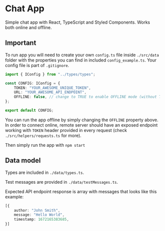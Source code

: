 # Chat App

Simple chat app with React, TypeScript and Styled Components. Works both online and offline.

## Important

To run app you will need to create your own `config.ts` file inside `./src/data` folder with the properties you can find in included `config_example.ts`. Your config file is part of  `.gitignore`.  

```ts
import { IConfig } from "../types/types";

const CONFIG: IConfig = {
	TOKEN: "YOUR_AWESOME_UNIQUE_TOKEN",
	URL: "YOUR_AWESOME_API_ENDPOINT",
    OFFLINE: false, // change to TRUE to enable OFFLINE mode (without TOKEN and URL)
};

export default CONFIG;
```

You can run the app offline by simply changing the `OFFLINE` property above. In order to connect online, remote server should have an exposed endpoint working with `TOKEN` header provided in every request (check `./src/helpers/requests.ts` for more).

Then simply run the app with `npm start`

## Data model

Types are included in `./data/types.ts`. 

Test messages are provided in `./data/testMessages.ts`. 

Expected API endpoint response is array with messages that looks like this example:

```ts
[{
	author: "John Smith",
	message: "Hello World",
	timestamp: 1672165383685,
}]
```


